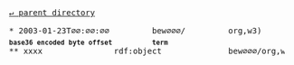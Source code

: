 <pre>
  <a href="../">&#x21b5; parent directory</a>
  
  * 2003-01-23T∅∅:∅∅:∅∅&#x0009;&#x0009;bew∅∅∅/&#x0009;&#x0009;org,w3)&#x0009;&#x0009;TR/2003/WD-rdf-schema-20030123
  <sub><b>base36 encoded byte offset</b></sub>&#x0009;<sub><b>term</b></sub>
  ** xxxx&#x0009;&#x0009;rdf:object&#x0009;&#x0009;bew∅∅∅/org,w3)/TR/2003/WD-rdf-schema-20030123/xxxx
</pre>
